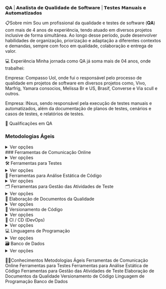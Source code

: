 


𝗤𝗔 | 𝗔𝗻𝗮𝗹𝗶𝘀𝘁𝗮 𝗱𝗲 𝗤𝘂𝗮𝗹𝗶𝗱𝗮𝗱𝗲 𝗱𝗲 𝗦𝗼𝗳𝘁𝘄𝗮𝗿𝗲 | 𝗧𝗲𝘀𝘁𝗲𝘀 𝗠𝗮𝗻𝘂𝗮𝗶𝘀 𝗲 𝗔𝘂𝘁𝗼𝗺𝗮𝘁𝗶𝘇𝗮𝗱𝗼𝘀 


📋Sobre mim
Sou um profissional da qualidade e testes de software (𝐐𝐀) com mais de 4 anos de experiência, tendo atuado em diversos projetos inclusive de forma simultânea. Ao longo desse período, pude desenvolver habilidades de organização, priorização e adaptação a diferentes contextos e demandas, sempre com foco em qualidade, colaboração e entrega de valor.


💻 Experiência
Minha jornada como QA já soma mais de 04 anos, onde trabalhei:

Empresa: Compasso Uol, onde fui o responsável pelo processo de qualidade em projetos de software em diversos projetos como, Vivo, Marfrig, Yamara consocios, Melissa Br e US, Brasif, Converse e Via scull e outros.
 
Empresa: INxus, sendo responsável pela execução de testes manuais e automatizados, além da documentação de planos de testes, cenários e casos de testes, e relatórios de testes.

🧪 Qualificações em QA
### Metodologias Ágeis
<details> <summary>Ver opções</summary>
 Kanban p
 Scrum  </details>
### Ferramentas de Comunicação Online
<details> <summary>Ver opções</summary> - Microsoft Teams - Google Meet - Zoom </details>
🛠️ Ferramentas para Testes
<details> <summary>Ver opções</summary> - Selenium Webdriver - Cypress - Playwright - Robot Framework - TestCafé (em estudo) - CodeceptJS (em estudo) - Maven- Cucumber - Browserstack - JMeter - K6 - Postman - Hoppscotch - Insomnia - SuperTest - Wiremock (em estudo) - Rest assured - Appium (em estudo) - Maestro (em estudo)- Barista (em estudo) - XcUiTest (em estudo)  </details>
🧹 Ferramentas para Análise Estática de Código
<details> <summary>Ver opções</summary> - SonarQube </details>
🗂️ Ferramentas para Gestão das Atividades de Teste
<details> <summary>Ver opções</summary> - Trello - Jira - Asana </details>
📝 Elaboração de Documentos da Qualidade
<details> <summary>Ver opções</summary> - Plano de Testes - Cenários e Casos de Teste - Relatório de Bugs - Resultados dos Testes </details>
🧾 Versionamento de Código
<details> <summary>Ver opções</summary> - Noções básicas em comandos GIT (git add, git commit, git push, git status, git diff, git branch) </details>
🔁 CI / CD (DevOps)
<details> <summary>Ver opções</summary> - GitHub Actions - GitLab CI - Docker </details>
💻 Linguagens de Programação
<details> <summary>Ver opções</summary> - Java - TypeScript - JavaScript - Python </details>
🗃️ Banco de Dados
<details> <summary>Ver opções</summary> - Noções básicas em SQL para geração de massas de dados para testes - Uso da ferramenta DBeaver (bancos SQL, MySQL, PostgreSQL) </details>


👨‍💻Conhecimentos
Metodologias Ágeis
Ferramentas de Comunicação Online
Ferramentas para Testes
Ferramentas para Análise Estática de Código
Ferramentas para Gestão das Atividades de Teste
Elaboração de Documentos da Qualidade
Versionamento de Código
Linguagem de Programação
Banco de Dados

